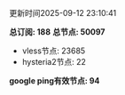 更新时间2025-09-12 23:10:41

**总订阅: 188**
**总节点: 50097**
- vless节点: 23685
- hysteria2节点: 22

**google ping有效节点: 94**
